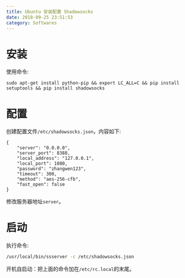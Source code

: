 ```yaml
---
title: Ubuntu 安装配置 Shadowsocks
date: 2018-09-25 23:51:53
category: Softwares
---
```


# 安装

使用命令:

```
sudo apt-get install python-pip && export LC_ALL=C && pip install setuptools && pip install shadowsocks
```

<!-- more -->

# 配置

创建配置文件`/etc/shadowsocks.json`，内容如下:

```
{
    "server": "0.0.0.0",
    "server_port": 8388,
    "local_address": "127.0.0.1",
    "local_port": 1080,
    "password": "zhangwen123",
    "timeout": 300,
    "method": "aes-256-cfb",
    "fast_open": false
}
```

修改服务器地址`server`。

# 启动

执行命令:

```bash
/usr/local/bin/ssserver -c /etc/shadowsocks.json
```

开机自启动：把上面的命令加在`/etc/rc.local`的末尾。
